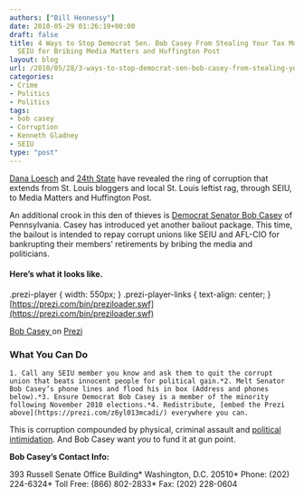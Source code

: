 ```yaml
---
authors: ["Bill Hennessy"]
date: 2010-05-29 01:26:19+00:00
draft: false
title: 4 Ways to Stop Democrat Sen. Bob Casey From Stealing Your Tax Money to Reimburse
  SEIU for Bribing Media Matters and Huffington Post
layout: blog
url: /2010/05/28/3-ways-to-stop-democrat-sen-bob-casey-from-stealing-your-tax-money-to-reimburse-seiu-for-bribing-media-matters-and-huffington-post/
categories:
- Crime
- Politics
- Politics
tags:
- bob casey
- Corruption
- Kenneth Gladney
- SEIU
type: "post"
---
```


[Dana Loesch](https://biggovernment.com/dloesch/2010/05/27/is-huffpo-threatening-political-pressure-in-gladney-case-on-behalf-of-seiu/) and [24th State](https://www.24thstate.com/2010/05/seiu-pays-media-matters-50000-in-wake-of-gladney-incident.html) have revealed the ring of corruption that extends from St. Louis bloggers and local St. Louis leftist rag, through SEIU, to Media Matters and Huffington Post.

 

An additional crook in this den of thieves is [Democrat Senator Bob Casey](https://casey.senate.gov/contact/) of Pennsylvania. Casey has introduced yet another bailout package. This time, the bailout is intended to repay corrupt unions like SEIU and AFL-CIO for bankrupting their members’ retirements by bribing the media and politicians.

 

#### Here’s what it looks like.

 



.prezi-player { width: 550px; } .prezi-player-links { text-align: center; }[https://prezi.com/bin/preziloader.swf](https://prezi.com/bin/preziloader.swf)    

    

[Bob Casey ](https://prezi.com/z6yl013mcadi/)on [Prezi](https://prezi.com)

  

 

### **What You Can Do**

 

    1. Call any SEIU member you know and ask them to quit the corrupt union that beats innocent people for political gain.*2. Melt Senator Bob Casey’s phone lines and flood his in box (Address and phones below).*3. Ensure Democrat Bob Casey is a member of the minority following November 2010 elections.*4. Redistribute, [embed the Prezi above](https://prezi.com/z6yl013mcadi/) everywhere you can.   

This is corruption compounded by physical, criminal assault and [political intimidation](https://biggovernment.com/amarcus/2010/05/28/dc-bank-protest-showdown-in-america-motives-3-and-4/). And Bob Casey want _you_ to fund it at gun point.

 

**Bob Casey’s Contact Info:**

 

393 Russell Senate Office Building*
Washington, D.C. 20510*
Phone: (202) 224-6324*
Toll Free: (866) 802-2833*
Fax: (202) 228-0604
